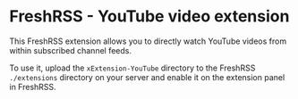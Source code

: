 # FreshRSS - YouTube video extension

This FreshRSS extension allows you to directly watch YouTube videos from within subscribed channel feeds.

To use it, upload the ```xExtension-YouTube``` directory to the FreshRSS `./extensions` directory on your server and enable it on the extension panel in FreshRSS.
